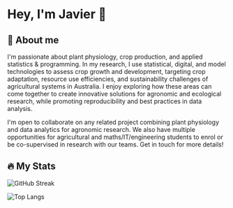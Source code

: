 # Hey, I'm Javier 👋

## 🌱 About me
I'm passionate about plant physiology, crop production, and applied statistics & programming. In my research, I use statistical, digital, and model technologies to assess crop growth and development, targeting crop adaptation, resource use efficiencies, and sustainability challenges of agricultural systems in Australia. I enjoy exploring how these areas can come together to create innovative solutions for agronomic and ecological research, while promoting reproducibility and best practices in data analysis.

I'm open to collaborate on any related project combining plant physiology and data analytics for agronomic research. We also have multiple opportunities for agricultural and maths/IT/engineering students to enrol or be co-supervised in research with our teams. Get in touch for more details!

## :fire: My Stats

![GitHub Streak](https://github-readme-streak-stats.herokuapp.com/?user=jafernandez01&theme=dark&background=24292e)

![Top Langs](https://github-readme-stats.vercel.app/api/top-langs/?username=jafernandez01&theme=vision-friendly-dark)
